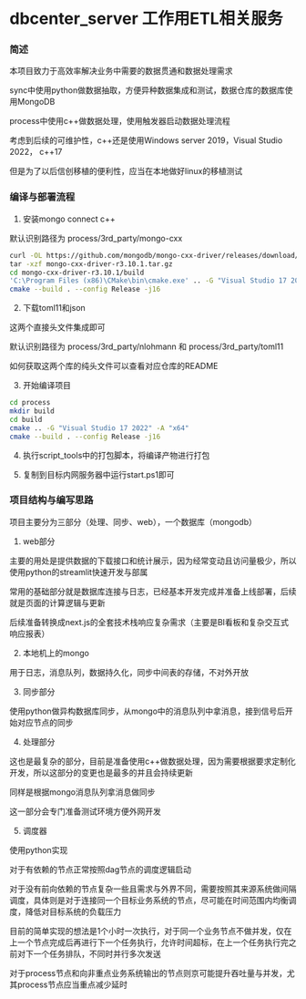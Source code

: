 # dbcenter_server 工作用ETL相关服务 

### 简述

本项目致力于高效率解决业务中需要的数据贯通和数据处理需求

sync中使用python做数据抽取，方便异种数据集成和测试，数据仓库的数据库使用MongoDB

process中使用c++做数据处理，使用触发器启动数据处理流程

考虑到后续的可维护性，c++还是使用Windows server 2019，Visual Studio 2022， c++17

但是为了以后信创移植的便利性，应当在本地做好linux的移植测试

### 编译与部署流程

1. 安装mongo connect c++

默认识别路径为 process/3rd_party/mongo-cxx

```bash
curl -OL https://github.com/mongodb/mongo-cxx-driver/releases/download/r3.10.1/mongo-cxx-driver-r3.10.1.tar.gz\
tar -xzf mongo-cxx-driver-r3.10.1.tar.gz
cd mongo-cxx-driver-r3.10.1/build 
'C:\Program Files (x86)\CMake\bin\cmake.exe' .. -G "Visual Studio 17 2022" -A "x64"  -DCMAKE_CXX_STANDARD=17  -DCMAKE_INSTALL_PREFIX=C:\\mongo-cxx-driver  
cmake --build . --config Release -j16
```

2. 下载toml11和json

这两个直接头文件集成即可

默认识别路径为 process/3rd_party/nlohmann 和 process/3rd_party/toml11

如何获取这两个库的纯头文件可以查看对应仓库的README

3. 开始编译项目

```bash
cd process
mkdir build 
cd build 
cmake .. -G "Visual Studio 17 2022" -A "x64"
cmake --build . --config Release -j16
```

4. 执行script_tools中的打包脚本，将编译产物进行打包

5. 复制到目标内网服务器中运行start.ps1即可

### 项目结构与编写思路

项目主要分为三部分（处理、同步、web），一个数据库（mongodb）

1. web部分

主要的用处是提供数据的下载接口和统计展示，因为经常变动且访问量极少，所以使用python的streamlit快速开发与部属

常用的基础部分就是数据库连接与日志，已经基本开发完成并准备上线部署，后续就是页面的计算逻辑与更新

后续准备转换成next.js的全套技术栈响应复杂需求（主要是BI看板和复杂交互式响应报表）

2. 本地机上的mongo

用于日志，消息队列，数据持久化，同步中间表的存储，不对外开放

3. 同步部分

使用python做异构数据库同步，从mongo中的消息队列中拿消息，接到信号后开始对应节点的同步

4. 处理部分

这也是最复杂的部分，目前是准备使用c++做数据处理，因为需要根据要求定制化开发，所以这部分的变更也是最多的并且会持续更新

同样是根据mongo消息队列拿消息做同步

这一部分会专门准备测试环境方便外网开发

5. 调度器

使用python实现

对于有依赖的节点正常按照dag节点的调度逻辑启动

对于没有前向依赖的节点复杂一些且需求与外界不同，需要按照其来源系统做间隔调度，具体则是对于连接同一个目标业务系统的节点，尽可能在时间范围内均衡调度，降低对目标系统的负载压力

目前的简单实现的想法是1个小时一次执行，对于同一个业务节点不做并发，仅在上一个节点完成后再进行下一个任务执行，允许时间超标，在上一个任务执行完之前对下一个任务排队，不同时并行多次发送

对于process节点和向非重点业务系统输出的节点则京可能提升吞吐量与并发，尤其process节点应当重点减少延时